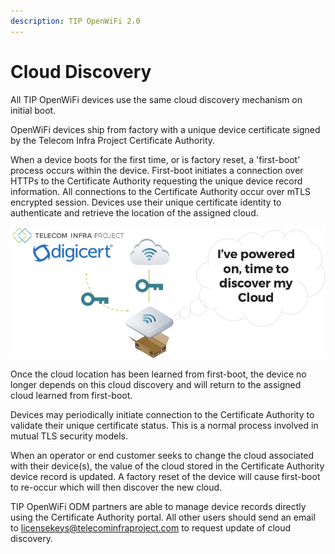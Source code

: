 ```yaml
---
description: TIP OpenWiFi 2.0
---
```


# Cloud Discovery

All TIP OpenWiFi devices use the same cloud discovery mechanism on initial boot.

OpenWiFi devices ship from factory with a unique device certificate signed by the Telecom Infra Project Certificate Authority.

When a device boots for the first time, or is factory reset, a 'first-boot' process occurs within the device. First-boot initiates a connection over HTTPs to the Certificate Authority requesting the unique device record information. All connections to the Certificate Authority occur over mTLS encrypted session. Devices use their unique certificate identity to authenticate and retrieve the location of the assigned cloud.

![Device First Boot / Factory Cloud Discovery](<../../.gitbook/assets/image (22).png>)

Once the cloud location has been learned from first-boot, the device no longer depends on this cloud discovery and will return to the assigned cloud learned from first-boot.

Devices may periodically initiate connection to the Certificate Authority to validate their unique certificate status. This is a normal process involved in mutual TLS security models.

When an operator or end customer seeks to change the cloud associated with their device(s), the value of the cloud stored in the Certificate Authority device record is updated. A factory reset of the device will cause first-boot to re-occur which will then discover the new cloud.

TIP OpenWiFi ODM partners are able to manage device records directly using the Certificate Authority portal. All other users should send an email to licensekeys@telecominfraproject.com to request update of cloud discovery.
